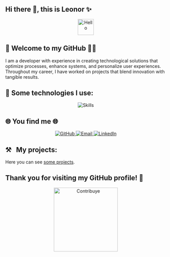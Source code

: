 ## Hi there 👋, this is Leonor ✨

<div align="center">
  <img src="https://media.giphy.com/media/xT9IgG50Fb7Mi0prBC/giphy.gif" height="50" alt="Hello">
</div>

## 🎉 **Welcome to my GitHub** 👨‍💻

I am a developer with experience in creating technological solutions that optimize processes, enhance systems, and personalize user experiences. Throughout my career, I have worked on projects that blend innovation with tangible results.

## 🎯 **Some technologies I use:**

<div align="center">
  <img src="https://skillicons.dev/icons?i=php,mysql,docker,git,linux,laravel,vuejs,postman,vscode,python,vuetify,figma,typescript,javascript,bitbucket,github, " alt="Skills" />
</div>

## 🌐 **You find me** 🌐

<div align="center">
  <a href="https://github.com/miguelASL">
    <img src="https://img.shields.io/badge/GitHub-%23121011.svg?logo=github&logoColor=white" alt="GitHub">
  </a>
  <a href="mailto:iamdleonor@gmail.com">
    <img src="https://img.shields.io/badge/Email-D14836?logo=gmail&logoColor=white" alt="Email">
  </a>
  <a href="https://www.linkedin.com/in/erika-basurto/">
    <img src="https://img.shields.io/badge/LinkedIn-%230077B5.svg?logo=linkedin&logoColor=white" alt="LinkedIn">
  </a>
</div>

## ⚒️ &nbsp;&nbsp;My projects:

Here you can see [some projects](https://akirel.github.io/AkireL/portfolio.html).

## Thank you for visiting my GitHub profile! 🤩
<div align="center">
  <img src="https://media.giphy.com/media/3o7abldj0b3rxrZUxW/giphy.gif" alt="Contribuye" width="200" />
</div>
